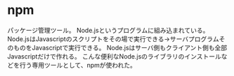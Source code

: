 # npm
パッケージ管理ツール。
Node.jsというプログラムに組み込まれている。
Node.jsはJavascriptのスクリプトをその場で実行できる→サーバプログラムそのものをJavascriptで実行できる。
Node.jsはサーバ側もクライアント側も全部Javascriptだけで作れる。
こんな便利なNode.jsのライブラリのインストールなどを行う専用ツールとして、npmが使われた。

